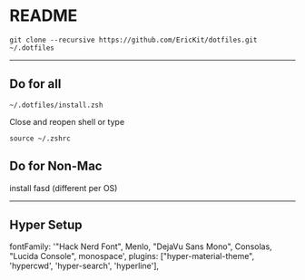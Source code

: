 # README

`git clone --recursive https://github.com/EricKit/dotfiles.git ~/.dotfiles`

---

## Do for all

`~/.dotfiles/install.zsh`

Close and reopen shell or type

`source ~/.zshrc`

## Do for Non-Mac

install fasd (different per OS)

---

## Hyper Setup

fontFamily: '"Hack Nerd Font", Menlo, "DejaVu Sans Mono", Consolas, "Lucida Console", monospace',
plugins: ["hyper-material-theme", 'hypercwd', 'hyper-search', 'hyperline'],
